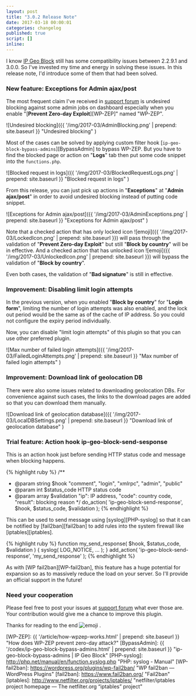 ```yaml
---
layout: post
title: "3.0.2 Release Note"
date: 2017-03-18 00:00:01
categories: changelog
published: true
script: []
inline:
---
```


I know [IP Geo Block][IP-Geo-Block] still has some compatibility issues between
2.2.9.1 and 3.0.0. So I've invested my time and energy in solving these issues.
In this release note, I'd introduce some of them that had been solved.

<!--more-->

### New feature: Exceptions for Admin ajax/post ###

The most frequent claim I've received in [support forum][SupportForum] is 
undesired blocking against some admin jobs on dashboard especially when you 
enable "[**Prevent Zero-day Exploit**][WP-ZEP]" named "WP-ZEP".

![Undesired blocking]({{ '/img/2017-03/AdminBlocking.png' | prepend: site.baseurl }}
 "Undesired blocking"
)

Most of the cases can be solved by applying custom filter hook 
[`ip-geo-block-bypass-admins`][BypassAdmin] to bypass WP-ZEP. But you have to 
find the blocked page or action on "**Logs**" tab then put some code snippet 
into the `functions.php`.

![Blocked request in logs]({{ '/img/2017-03/BlockedRequestLogs.png' | prepend: site.baseurl }}
 "Blocked request in logs"
)

From this release, you can just pick up actions in "**Exceptions**" at 
"**Admin ajax/post**" in order to avoid undesired blocking instead of putting 
code snippet.

![Exceptions for Admin ajax/post]({{ '/img/2017-03/AdminExceptions.png' | prepend: site.baseurl }}
 "Exceptions for Admin ajax/post"
)

Note that a checked action that has only locked icon <span class="emoji">
![emoji]({{ '/img/2017-03/LockedIcon.png' | prepend: site.baseurl }})</span> 
will pass through the validation of "**Prevent Zero-day Exploit**" but 
still "**Block by country**" will be in effective. And a checked action that 
has unlocked icon <span class="emoji">
![emoji]({{ '/img/2017-03/UnlockedIcon.png' | prepend: site.baseurl }})</span>
will bypass the validation of "**Block by country**".

Even both cases, the validation of "**Bad signature**" is still in effective.

### Improvement: Disabling limit login attempts ###

In the previous version, when you enabled "**Block by country**" for "**Login 
form**", limiting the number of login attempts was also enabled, and the lock 
out period would be the same as of the cache of IP address. So you could not 
configure the expiry period individually.

Now, you can disable "limit login attempts" of this plugin so that you can use 
other preferred plugin.

![Max number of failed login attempts]({{ '/img/2017-03/FailedLoginAttempts.png' | prepend: site.baseurl }}
 "Max number of failed login attempts"
)

### Improvement: Download link of geolocation DB ###

There were also some issues related to downloading geolocation DBs.
For convenience against such cases, the links to the download pages are added 
so that you can download them manually.

![Download link of geolocation database]({{ '/img/2017-03/LocalDBSettings.png' | prepend: site.baseurl }}
 "Download link of geolocation database"
)

### Trial feature: Action hook ip-geo-block-send-sesponse ###

This is an action hook just before sending HTTP status code and message when 
blocking happens.

{% highlight ruby %}
/**
 * @param string $hook        "comment", "login", "xmlrpc", "admin", "public"
 * @param int    $status_code HTTP status code
 * @param array  $validation  "ip": IP address, "code": country code, "result": blocking reason
 */
do_action( 'ip-geo-block-send-response', $hook, $status_code, $validation );
{% endhighlight %}

This can be used to send message using [syslog][PHP-syslog] so that it can be 
notified by [fail2ban][fail2ban] to add rules into the system firewall like 
[iptables][iptables].

{% highlight ruby %}
function my_send_response( $hook, $status_code, $validation ) {
    syslog( LOG_NOTICE, ... );
}
add_action( 'ip-geo-block-send-response', 'my_send_response' );
{% endhighlight %}

As with [WP fail2ban][WP-fail2ban], this feature has a huge potential for 
expansion so as to massively reduce the load on your server. So I'll provide 
an official support in the future!

### Need your cooperation ###

Please feel free to post your issues at [support forum][SupportForum] 
what ever those are. Your contribution would give me a chance to improve 
this plugin.

Thanks for reading to the end <span class="emoji">
![emoji](https://assets-cdn.github.com/images/icons/emoji/octocat.png)
</span>.

[IP-Geo-Block]: https://wordpress.org/plugins/ip-geo-block/ "WordPress › IP Geo Block « WordPress Plugins"
[SupportForum]: https://wordpress.org/support/plugin/ip-geo-block/ "View: Plugin Support &laquo; WordPress.org Forums"
[WP-ZEP]:       {{ '/article/how-wpzep-works.html'          | prepend: site.baseurl }} "How does WP-ZEP prevent zero-day attack?"
[BypassAdmin]:  {{ '/codex/ip-geo-block-bypass-admins.html' | prepend: site.baseurl }} "ip-geo-block-bypass-admins | IP Geo Block"
[PHP-syslog]:   http://php.net/manual/en/function.syslog.php "PHP: syslog - Manual"
[WP-fail2ban]:  https://wordpress.org/plugins/wp-fail2ban/ "WP fail2ban &mdash; WordPress Plugins"
[fail2ban]:     https://www.fail2ban.org/ "Fail2ban"
[iptables]:     http://www.netfilter.org/projects/iptables/ "netfilter/iptables project homepage &mdash; The netfilter.org &#8220;iptables&#8221; project"

